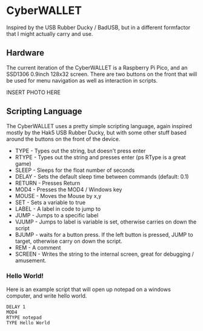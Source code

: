 # CyberWALLET
Inspired by the USB Rubber Ducky / BadUSB, but in a different formfactor that I might actually carry and use.

## Hardware
The current iteration of the CyberWALLET is a Raspberry Pi Pico, and an SSD1306 0.9inch 128x32 screen. There are two buttons on the front that will be used for menu navigation as well as interaction in scripts.

INSERT PHOTO HERE

## Scripting Language
The CyberWALLET uses a pretty simple scripting language, again inspired mostly by the Hak5 USB Rubber Ducky, but with some other stuff based around the buttons on the front of the device.

* TYPE <string> - Types out the string, but doesn't press enter
* RTYPE <string> - Types out the string and presses enter (ps RType is a great game)
* SLEEP <float> - Sleeps for the float number of seconds
* DELAY <float> - Sets the default sleep time between commands (default: 0.1)
* RETURN - Presses Return
* MOD4 - Presses the MOD4 / Windows key
* MOUSE <co-ords> - Moves the Mouse by x,y
* SET <variable> - Sets a variable to true
* LABEL <string> - A label in code to jump to
* JUMP <LABEL> - Jumps to a specific label
* VJUMP <variable> <label> - Jumps to label is variable is set, otherwise carries on down the script
* BJUMP <target> - waits for a button press. If the left button is pressed, JUMP to target, otherwise carry on down the script.
* REM <string> - A comment
* SCREEN <string> - Writes the string to the internal screen, great for debugging / amusement.

### Hello World!

Here is an example script that will open up notepad on a windows computer, and write hello world.

```
DELAY 1
MOD4
RTYPE notepad
TYPE Hello World
```

